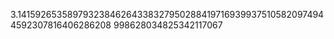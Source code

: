3.141592653589793238462643383279502884197169399375105820974944592307816406286208
998628034825342117067